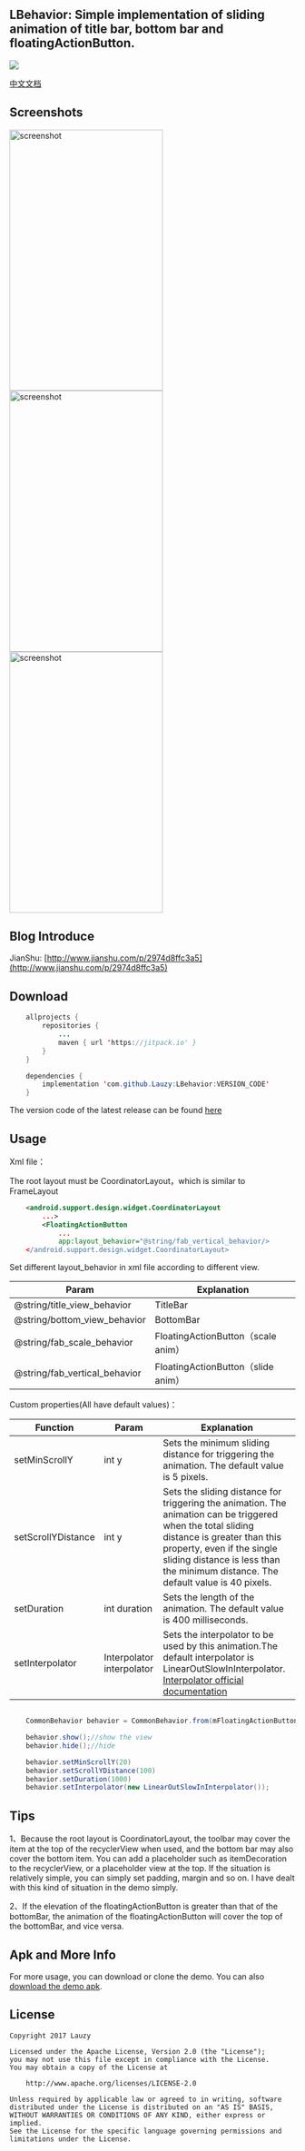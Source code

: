 ## LBehavior: Simple implementation of sliding animation of title bar, bottom bar and floatingActionButton.


[![](https://jitpack.io/v/Lauzy/LBehavior.svg)](https://jitpack.io/#Lauzy/LBehavior)

[中文文档](/README_CN.md)

## Screenshots


<img src="/screenshots/screen1.gif" alt="screenshot" title="screenshot" width="270" height="460" /> <img src="/screenshots/screen2.gif" alt="screenshot" title="screenshot" width="270" height="460" /> <img src="/screenshots/screen3.gif" alt="screenshot" title="screenshot" width="270" height="460" />


## Blog Introduce

JianShu: [http://www.jianshu.com/p/2974d8ffc3a5](http://www.jianshu.com/p/2974d8ffc3a5)


## Download
```java
    allprojects {
	    repositories {
		    ...
		    maven { url 'https://jitpack.io' }
	    }
	}

    dependencies {
        implementation 'com.github.Lauzy:LBehavior:VERSION_CODE'
	}
```
The version code of the latest release can be found [here](https://github.com/Lauzy/LBehavior/releases)

## Usage


Xml file：

The root layout must be CoordinatorLayout，which is similar to FrameLayout
```xml
    <android.support.design.widget.CoordinatorLayout
        ...>
		<FloatingActionButton
 			...
			app:layout_behavior="@string/fab_vertical_behavior/>
    </android.support.design.widget.CoordinatorLayout>
```


Set different layout_behavior in xml file according to different view.



Param     							|	Explanation
-----------------------------------|-----------------------
@string/title_view_behavior   		|   TitleBar
@string/bottom_view_behavior   	|   BottomBar
@string/fab_scale_behavior   		|   FloatingActionButton（scale anim）
@string/fab_vertical_behavior   	|   FloatingActionButton（slide anim）



Custom properties(All have default values)：


| Function           	 	|    Param           	| Explanation  			|
| ------------------------- |------------------ | --------------------- |
| setMinScrollY				| int y 			| Sets the minimum sliding distance for triggering the animation. The default value is 5 pixels.|
| setScrollYDistance		| int y      	    | Sets the sliding distance for triggering the animation. The animation can be triggered when the total sliding distance is greater than this property, even if the single sliding distance is less than the minimum distance. The default value is 40 pixels.|
| setDuration				| int duration     	| Sets the length of the animation. The default value is 400 milliseconds.|
| setInterpolator			| Interpolator interpolator | Sets the interpolator to be used by this animation.The default interpolator is LinearOutSlowInInterpolator. [Interpolator official documentation](https://developer.android.google.cn/reference/android/view/animation/Interpolator.html)|


```java

    CommonBehavior behavior = CommonBehavior.from(mFloatingActionButton)；

    behavior.show();//show the view
    behavior.hide();//hide

    behavior.setMinScrollY(20)
    behavior.setScrollYDistance(100)
    behavior.setDuration(1000)
    behavior.setInterpolator(new LinearOutSlowInInterpolator());

```

## Tips

1、Because the root layout is CoordinatorLayout, the toolbar may cover the item at the top of the recyclerView when used, and the bottom bar may also cover the bottom item.
You can add a placeholder such as itemDecoration to the recyclerView, or a placeholder view at the top. If the situation is relatively simple, you can simply set padding, margin and so on.
I have dealt with this kind of situation in the demo simply.


2、If the elevation of the floatingActionButton is greater than that of the bottomBar, the animation of the floatingActionButton will cover the top of the bottomBar, and vice versa.


## Apk and More Info

For more usage, you can download or clone the demo. You can also [download the demo apk](https://github.com/Lauzy/LBehavior/raw/master/apk/demo.apk).


## License
```
Copyright 2017 Lauzy

Licensed under the Apache License, Version 2.0 (the "License");
you may not use this file except in compliance with the License.
You may obtain a copy of the License at

    http://www.apache.org/licenses/LICENSE-2.0

Unless required by applicable law or agreed to in writing, software
distributed under the License is distributed on an "AS IS" BASIS,
WITHOUT WARRANTIES OR CONDITIONS OF ANY KIND, either express or implied.
See the License for the specific language governing permissions and
limitations under the License.
```



